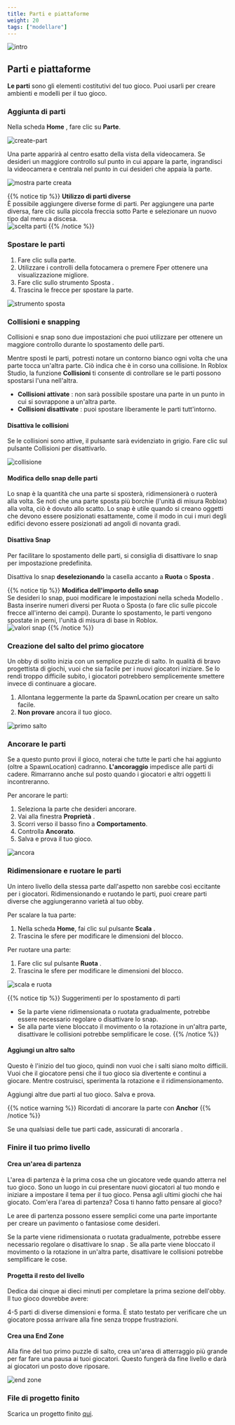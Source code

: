```yaml
---
title: Parti e piattaforme
weight: 20
tags: ["modellare"] 
---
```


![intro](IntroToStudio_heroPartsandPlatforms.jpg)

## Parti e piattaforme

**Le parti** sono gli elementi costitutivi del tuo gioco. Puoi usarli per creare ambienti e modelli per il tuo gioco.

### Aggiunta di parti

Nella scheda **Home** , fare clic su **Parte**.

![create-part](obby_createPart.png)

Una parte apparirà al centro esatto della vista della videocamera. Se desideri un maggiore controllo sul punto in cui appare la parte, ingrandisci la videocamera e centrala nel punto in cui desideri che appaia la parte.

![mostra parte creata](obby_partCreatedShown.png)

{{% notice tip %}}
**Utilizzo di parti diverse**  
È possibile aggiungere diverse forme di parti. Per aggiungere una parte diversa, fare clic sulla piccola freccia sotto Parte e selezionare un nuovo tipo dal menu a discesa.  
![scelta parti](obby_showPartOptions.png)
{{% /notice %}}

### Spostare le parti

1. Fare clic sulla parte.
1. Utilizzare i controlli della fotocamera o premere Fper ottenere una visualizzazione migliore.
1. Fare clic sullo strumento Sposta .
1. Trascina le frecce per spostare la parte.

![strumento sposta](MoveTool_480x320.png)

### Collisioni e snapping

Collisioni e snap sono due impostazioni che puoi utilizzare per ottenere un maggiore controllo durante lo spostamento delle parti.

Mentre sposti le parti, potresti notare un contorno bianco ogni volta che una parte tocca un'altra parte. Ciò indica che è in corso una collisione. In Roblox Studio, la funzione **Collisioni** ti consente di controllare se le parti possono spostarsi l'una nell'altra.

* **Collisioni attivate** : non sarà possibile spostare una parte in un punto in cui si sovrappone a un'altra parte.
* **Collisioni disattivate** : puoi spostare liberamente le parti tutt'intorno.

#### Disattiva le collisioni

Se le collisioni sono attive, il pulsante sarà evidenziato in grigio. Fare clic sul pulsante Collisioni per disattivarlo.

![collisione](Collisions_480x160.png)

#### Modifica dello snap delle parti

Lo snap è la quantità che una parte si sposterà, ridimensionerà o ruoterà alla volta. Se noti che una parte sposta più borchie (l'unità di misura Roblox) alla volta, ciò è dovuto allo scatto. Lo snap è utile quando si creano oggetti che devono essere posizionati esattamente, come il modo in cui i muri degli edifici devono essere posizionati ad angoli di novanta gradi.

#### Disattiva Snap

Per facilitare lo spostamento delle parti, si consiglia di disattivare lo snap per impostazione predefinita.

Disattiva lo snap **deselezionando** la casella accanto a **Ruota** o **Sposta** .

{{% notice tip %}}
**Modifica dell'importo dello snap**  
Se desideri lo snap, puoi modificare le impostazioni nella scheda Modello . Basta inserire numeri diversi per Ruota o Sposta (o fare clic sulle piccole frecce all'interno dei campi). Durante lo spostamento, le parti vengono spostate in perni, l'unità di misura di base in Roblox.  
![valori snap](obby_highlightSnapAmount.png)
{{% /notice %}}

### Creazione del salto del primo giocatore

Un obby di solito inizia con un semplice puzzle di salto. In qualità di bravo progettista di giochi, vuoi che sia facile per i nuovi giocatori iniziare. Se lo rendi troppo difficile subito, i giocatori potrebbero semplicemente smettere invece di continuare a giocare.

1. Allontana leggermente la parte da SpawnLocation per creare un salto facile.
1. **Non provare** ancora il tuo gioco.

![primo salto](Firstjump_480x320.png)

### Ancorare le parti

Se a questo punto provi il gioco, noterai che tutte le parti che hai aggiunto (oltre a SpawnLocation) cadranno. **L'ancoraggio** impedisce alle parti di cadere. Rimarranno anche sul posto quando i giocatori e altri oggetti li incontreranno.

Per ancorare le parti:

1. Seleziona la parte che desideri ancorare.
1. Vai alla finestra **Proprietà** .
1. Scorri verso il basso fino a **Comportamento**.
1. Controlla **Ancorato**.
1. Salva e prova il tuo gioco.

![ancora](Anchored_480x320.png)

### Ridimensionare e ruotare le parti

Un intero livello della stessa parte dall'aspetto non sarebbe così eccitante per i giocatori. Ridimensionando e ruotando le parti, puoi creare parti diverse che aggiungeranno varietà al tuo obby.

Per scalare la tua parte:

1. Nella scheda **Home**, fai clic sul pulsante **Scala** .
1. Trascina le sfere per modificare le dimensioni del blocco.

Per ruotare una parte:

1. Fare clic sul pulsante **Ruota** .
1. Trascina le sfere per modificare le dimensioni del blocco.

![scala e ruota](ScaleRotate_480x320_reduced.gif)

{{% notice tip %}}
Suggerimenti per lo spostamento di parti  
- Se la parte viene ridimensionata o ruotata gradualmente, potrebbe essere necessario regolare o disattivare lo snap.  
- Se alla parte viene bloccato il movimento o la rotazione in un'altra parte, disattivare le collisioni potrebbe semplificare le cose.
{{% /notice %}}

#### Aggiungi un altro salto

Questo è l'inizio del tuo gioco, quindi non vuoi che i salti siano molto difficili. Vuoi che il giocatore pensi che il tuo gioco sia divertente e continui a giocare. Mentre costruisci, sperimenta la rotazione e il ridimensionamento.

Aggiungi altre due parti al tuo gioco.
Salva e prova.

{{% notice warning %}}
Ricordati di ancorare la parte con **Anchor**
{{% /notice %}}

Se una qualsiasi delle tue parti cade, assicurati di ancorarla .

### Finire il tuo primo livello

#### Crea un'area di partenza

L'area di partenza è la prima cosa che un giocatore vede quando atterra nel tuo gioco. Sono un luogo in cui presentare nuovi giocatori al tuo mondo e iniziare a impostare il tema per il tuo gioco. Pensa agli ultimi giochi che hai giocato. Com'era l'area di partenza? Cosa ti hanno fatto pensare al gioco?

Le aree di partenza possono essere semplici come una parte importante per creare un pavimento o fantasiose come desideri.

Se la parte viene ridimensionata o ruotata gradualmente, potrebbe essere necessario regolare o disattivare lo snap .
Se alla parte viene bloccato il movimento o la rotazione in un'altra parte, disattivare le collisioni potrebbe semplificare le cose.

#### Progetta il resto del livello

Dedica dai cinque ai dieci minuti per completare la prima sezione dell'obby. Il tuo gioco dovrebbe avere:

4-5 parti di diverse dimensioni e forma.
È stato testato per verificare che un giocatore possa arrivare alla fine senza troppe frustrazioni.

#### Crea una End Zone

Alla fine del tuo primo puzzle di salto, crea un'area di atterraggio più grande per far fare una pausa ai tuoi giocatori. Questo fungerà da fine livello e darà ai giocatori un posto dove riposare.

![end zone](obby_partsPlatformsFinalExample.jpg)

### File di progetto finito

Scarica un progetto finito [qui](./DesigningAnObby_FinishingYourLevel_End.rbxl).